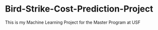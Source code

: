 # Bird-Strike-Cost-Prediction-Project
This is my  Machine Learning Project for the Master Program at USF
